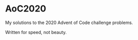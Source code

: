 # AoC2020
My solutions to the 2020 Advent of Code challenge problems.

Written for speed, not beauty.
